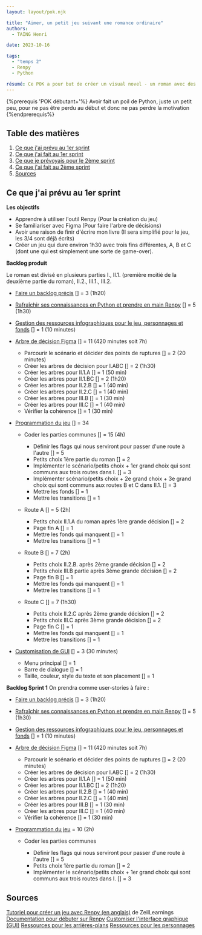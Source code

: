 ```yaml
---
layout: layout/pok.njk

title: "Aimer, un petit jeu suivant une romance ordinaire"
authors:
  - TAING Henri

date: 2023-10-16

tags:
  - "temps 2"
  - Renpy
  - Python

résumé: Ce POK a pour but de créer un visual novel - un roman avec des images dans lequel on peut faire des choix pour orienter l'histoire - à l'aide de Renpy. Il reprendra un roman que j'ai écrit, mais que je n'ai pas fini. Ce sera l'occasion pour moi de finir de l'écrire et de coder un petit jeu.
---
```


{%prerequis 'POK débutant+'%}
Avoir fait un poil de Python, juste un petit peu, pour ne pas être perdu au début et donc ne pas perdre la motivation
{%endprerequis%}

## Table des matières

1. [Ce que j'ai prévu au 1er sprint](#section-1)
2. [Ce que j'ai fait au 1er sprint](#section-2)
3. [Ce que je prévoyais pour le 2ème sprint](#section-3)
4. [Ce que j'ai fait au 2ème sprint](#section-4)
5. [Sources](#section-5)

## Ce que j'ai prévu au 1er sprint <a id="section-1"></a>

**Les objectifs**

- Apprendre à utiliser l'outil Renpy (Pour la création du jeu)
- Se familiariser avec Figma (Pour faire l'arbre de décisions)
- Avoir une raison de finir d'écrire mon livre (Il sera simplifié pour le jeu, les 3/4 sont déjà écrits)
- Créer un jeu qui dure environ 1h30 avec trois fins différentes, A, B et C (dont une qui est simplement une sorte de game-over).

**Backlog produit**

Le roman est divisé en plusieurs parties I., II.1. (première moitié de la deuxième partie du roman), II.2., III.1., III.2.

- <u>Faire un backlog précis</u> [] = 3 (1h20)

- <u>Rafraîchir ses connaissances en Python et prendre en main Renpy</u> [] = 5 (1h30)

- <u>Gestion des ressources infographiques pour le jeu, personnages et fonds</u> [] = 1 (10 minutes)

- <u>Arbre de décision Figma</u> [] = 11 (420 minutes soit 7h)

  - Parcourir le scénario et décider des points de ruptures [] = 2 (20 minutes)
  - Créer les arbres de décision pour I.ABC [] = 2 (1h30)
  - Créer les arbres pour II.1.A [] = 1 (50 min)
  - Créer les arbres pour II.1.BC [] = 2 (1h20)
  - Créer les arbres pour II.2.B [] = 1 (40 min)
  - Créer les arbres pour II.2.C [] = 1 (40 min)
  - Créer les arbres pour III.B [] = 1 (30 min)
  - Créer les arbres pour III.C [] = 1 (40 min)
  - Vérifier la cohérence [] = 1 (30 min)

- <u>Programmation du jeu</u> [] = 34

  - Coder les parties communes [] = 15 (4h)

    - Définir les flags qui nous serviront pour passer d'une route à l'autre [] = 5
    - Petits choix 1ère partie du roman [] = 2
    - Implémenter le scénario/petits choix + 1er grand choix qui sont communs aux trois routes dans I. [] = 3
    - Implémenter scénario/petits choix + 2e grand choix + 3e grand choix qui sont communs aux routes B et C dans II.1. [] = 3
    - Mettre les fonds [] = 1
    - Mettre les transitions [] = 1

  - Route A [] = 5 (2h)

    - Petits choix II.1.A du roman après 1ère grande décision [] = 2
    - Page fin A [] = 1
    - Mettre les fonds qui manquent [] = 1
    - Mettre les transitions [] = 1

  - Route B [] = 7 (2h)

    - Petits choix II.2.B. après 2ème grande décision [] = 2
    - Petits choix III.B partie après 3ème grande décision [] = 2
    - Page fin B [] = 1
    - Mettre les fonds qui manquent [] = 1
    - Mettre les transitions [] = 1

  - Route C [] = 7 (1h30)
    - Petits choix II.2.C après 2ème grande décision [] = 2
    - Petits choix III.C après 3ème grande décision [] = 2
    - Page fin C [] = 1
    - Mettre les fonds qui manquent [] = 1
    - Mettre les transitions [] = 1

- <u>Customisation de GUI</u> [] = 3 (30 minutes)
  - Menu principal [] = 1
  - Barre de dialogue [] = 1
  - Taille, couleur, style du texte et son placement [] = 1

**Backlog Sprint 1**
On prendra comme user-stories à faire :

- <u>Faire un backlog précis</u> [] = 3 (1h20)

- <u>Rafraîchir ses connaissances en Python et prendre en main Renpy</u> [] = 5 (1h30)

- <u>Gestion des ressources infographiques pour le jeu, personnages et fonds</u> [] = 1 (10 minutes)

- <u>Arbre de décision Figma</u> [] = 11 (420 minutes soit 7h)

  - Parcourir le scénario et décider des points de ruptures [] = 2 (20 minutes)
  - Créer les arbres de décision pour I.ABC [] = 2 (1h30)
  - Créer les arbres pour II.1.A [] = 1 (50 min)
  - Créer les arbres pour II.1.BC [] = 2 (1h20)
  - Créer les arbres pour II.2.B [] = 1 (40 min)
  - Créer les arbres pour II.2.C [] = 1 (40 min)
  - Créer les arbres pour III.B [] = 1 (30 min)
  - Créer les arbres pour III.C [] = 1 (40 min)
  - Vérifier la cohérence [] = 1 (30 min)

- <u>Programmation du jeu</u> = 10 (2h)

  - Coder les parties communes

    - Définir les flags qui nous serviront pour passer d'une route à l'autre [] = 5
    - Petits choix 1ère partie du roman [] = 2
    - Implémenter le scénario/petits choix + 1er grand choix qui sont communs aux trois routes dans I. [] = 3

## Sources

[Tutoriel pour créer un jeu avec Renpy (en anglais)](https://www.youtube.com/watch?v=C3Ldd-5PKCw&ab_channel=ZeilLearnings) de ZeilLearnings
[Documentation pour débuter sur Renpy](https://www.renpy.org/doc/html/quickstart.html)
[Customiser l'interface graphique (GUI)](https://www.renpy.org/doc/html/gui.html#gui)
[Ressources pour les arrières-plans](https://lemmasoft.renai.us/forums/viewtopic.php?t=17302)
[Ressources pour les personnages](https://sutemo.itch.io/)

